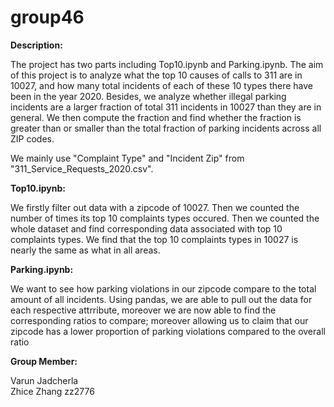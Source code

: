 # group46

**Description:**
  
  The project has two parts including Top10.ipynb and Parking.ipynb. The aim of this project is to analyze what the top 10 causes of calls to 311 are in 10027, and  how many total incidents of each of these 10 types there have been in the year 2020. Besides, we analyze whether illegal parking incidents are a larger fraction of total 311 incidents in 10027 than they are in general. We then compute the fraction and find whether the fraction is greater than or smaller than the total fraction of parking incidents across all ZIP codes.
  
  We mainly use "Complaint Type" and "Incident Zip" from "311_Service_Requests_2020.csv".
  
**Top10.ipynb:**

We firstly filter out data with a zipcode of 10027. Then we counted the number of times its top 10 complaints types occured. Then we counted the whole dataset and find corresponding data associated with top 10 complaints types. We find that the top 10 complaints types in 10027 is nearly the same as what in all areas.

**Parking.ipynb:**

We want to see how parking violations in our zipcode compare to the total amount of all incidents. Using pandas, we are able to pull out the data for each respective attrribute, moreover we are now able to find the corresponding ratios to compare; moreover allowing us to claim that our zipcode has a lower proportion of parking violations compared to the overall ratio

**Group Member:**
  
  Varun Jadcherla   
  Zhice Zhang zz2776
